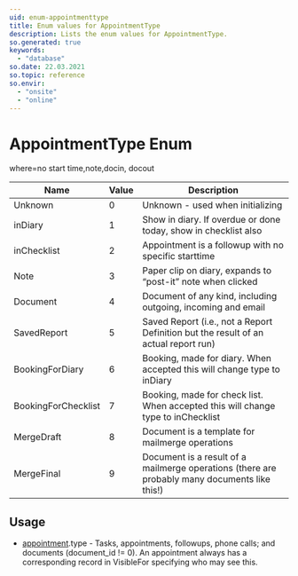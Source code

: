 ```yaml
---
uid: enum-appointmenttype
title: Enum values for AppointmentType
description: Lists the enum values for AppointmentType.
so.generated: true
keywords:
  - "database"
so.date: 22.03.2021
so.topic: reference
so.envir:
  - "onsite"
  - "online"
---
```


# AppointmentType Enum

where=no start time,note,docin, docout 

| Name | Value | Description |
|------|-------|-------------|
|Unknown|0|Unknown - used when initializing |
|inDiary|1|Show in diary. If overdue or done today, show in checklist also|
|inChecklist|2|Appointment is a followup with no specific starttime|
|Note|3|Paper clip on diary, expands to “post-it” note when clicked|
|Document|4|Document of any kind, including outgoing, incoming and email|
|SavedReport|5|Saved Report (i.e., not a Report Definition but the result of an actual report run)|
|BookingForDiary|6|Booking, made for diary. When accepted this will change type to inDiary|
|BookingForChecklist|7|Booking, made for check list. When accepted this will change type to inChecklist|
|MergeDraft|8|Document is a template for mailmerge operations|
|MergeFinal|9|Document is a result of a mailmerge operations (there are probably many documents like this!)|

## Usage

* [appointment](../appointment.md).type - Tasks, appointments, followups, phone calls; and documents (document_id != 0). An appointment always has a corresponding record in VisibleFor specifying who may see this. 
